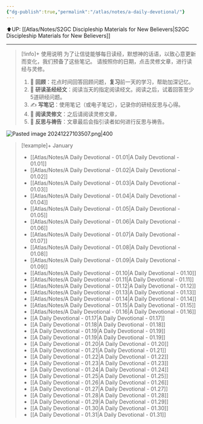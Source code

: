 ```yaml
---
{"dg-publish":true,"permalink":"/atlas/notes/a-daily-devotional/"}
---
```


⬆️UP: [[Atlas/Notes/S2GC Discipleship Materials for New Believers\|S2GC Discipleship Materials for New Believers]]

---

> [!info]+ 使用说明
> 为了让信徒能够每日读经，默想神的话语，以致心意更新而变化，我们预备了这些笔记。
> 请按照你的日期，点击灵修文章，进行读经与灵修。
> 1. 🤔 **回顾**：花点时间回答回顾问题，**复习**前一天的学习，帮助加深记忆。
> 2. 📖 **研读圣经经文**：阅读当天的指定阅读经文。阅读之后，试着回答至少5道研经问题。
> 3. ✍️ **写笔记**：使用笔记（或电子笔记），记录你的研经反思与心得。
> 4. 🧾 **阅读灵修文**：之后请阅读灵修文章，
> 5. 🙏 **反思与祷告**：文章最后会指引读者如何进行反思与祷告。

![Pasted image 20241227103507.png|400](/img/user/Atlas/Utilities/Images/Pasted%20image%2020241227103507.png)

> [!example]+ January
> - [[Atlas/Notes/A Daily Devotional - 01.01\|A Daily Devotional - 01.01]]
> - [[Atlas/Notes/A Daily Devotional - 01.02\|A Daily Devotional - 01.02]]
> - [[Atlas/Notes/A Daily Devotional - 01.03\|A Daily Devotional - 01.03]]
> - [[Atlas/Notes/A Daily Devotional - 01.04\|A Daily Devotional - 01.04]]
> - [[Atlas/Notes/A Daily Devotional - 01.05\|A Daily Devotional - 01.05]]
> - [[Atlas/Notes/A Daily Devotional - 01.06\|A Daily Devotional - 01.06]]
> - [[Atlas/Notes/A Daily Devotional - 01.07\|A Daily Devotional - 01.07]]
> - [[Atlas/Notes/A Daily Devotional - 01.08\|A Daily Devotional - 01.08]]
> - [[Atlas/Notes/A Daily Devotional - 01.09\|A Daily Devotional - 01.09]]
> - [[Atlas/Notes/A Daily Devotional - 01.10\|A Daily Devotional - 01.10]]
> - [[Atlas/Notes/A Daily Devotional - 01.11\|A Daily Devotional - 01.11]]
> - [[Atlas/Notes/A Daily Devotional - 01.12\|A Daily Devotional - 01.12]]
> - [[Atlas/Notes/A Daily Devotional - 01.13\|A Daily Devotional - 01.13]]
> - [[Atlas/Notes/A Daily Devotional - 01.14\|A Daily Devotional - 01.14]]
> - [[Atlas/Notes/A Daily Devotional - 01.15\|A Daily Devotional - 01.15]]
> - [[Atlas/Notes/A Daily Devotional - 01.16\|A Daily Devotional - 01.16]]
> - [[A Daily Devotional - 01.17\|A Daily Devotional - 01.17]]
> - [[A Daily Devotional - 01.18\|A Daily Devotional - 01.18]]
> - [[A Daily Devotional - 01.19\|A Daily Devotional - 01.19]]
> - [[A Daily Devotional - 01.19\|A Daily Devotional - 01.19]]
> - [[A Daily Devotional - 01.20\|A Daily Devotional - 01.20]]
> - [[A Daily Devotional - 01.21\|A Daily Devotional - 01.21]]
> - [[A Daily Devotional - 01.22\|A Daily Devotional - 01.22]]
> - [[A Daily Devotional - 01.23\|A Daily Devotional - 01.23]]
> - [[A Daily Devotional - 01.24\|A Daily Devotional - 01.24]]
> - [[A Daily Devotional - 01.25\|A Daily Devotional - 01.25]]
> - [[A Daily Devotional - 01.26\|A Daily Devotional - 01.26]]
> - [[A Daily Devotional - 01.27\|A Daily Devotional - 01.27]]
> - [[A Daily Devotional - 01.28\|A Daily Devotional - 01.28]]
> - [[A Daily Devotional - 01.29\|A Daily Devotional - 01.29]]
> - [[A Daily Devotional - 01.30\|A Daily Devotional - 01.30]]
> - [[A Daily Devotional - 01.31\|A Daily Devotional - 01.31]]

